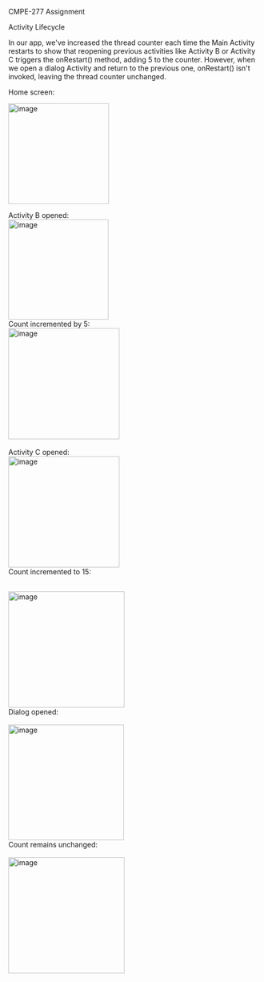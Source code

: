 CMPE-277  Assignment

Activity Lifecycle

In our app, we've increased the thread counter each time the Main Activity restarts to show that reopening previous activities like Activity B or Activity C triggers the onRestart() method, adding 5 to the counter. However, when we open a dialog Activity and return to the previous one, onRestart() isn't invoked, leaving the thread counter unchanged.

Home screen:

<img width="201" alt="image" src="Images/pic1.jpeg">

</br>

Activity B opened:
</br>
<img width="200" alt="image" src="https://github.com/sahithi-kalakonda/activity_lifecycle/blob/main/Images/pic1.jpg?raw=true">
</br>
Count incremented by 5:
</br>
<img width="222" alt="image" src="https://github.com/sahithi-kalakonda/activity_lifecycle/blob/main/Images/pic3.jpg?raw=true">
</br>
</br>
Activity C opened:
</br>
<img width="222" alt="image" src="https://github.com/sahithi-kalakonda/activity_lifecycle/blob/main/Images/pic4.jpg?raw=true">
</br>
Count incremented to 15:
</br>
</br>

<img width="232" alt="image" src="https://github.com/hhh99-hub/Android_Lifecycle/blob/main/Images/pic5.png?raw=true">

</br>
Dialog opened:
</br>
</br>
<img width="231" alt="image" src="https://github.com/sahithi-kalakonda/activity_lifecycle/blob/main/Images/pic7.jpg?raw=true">
</br>
Count remains unchanged:
</br>
</br>
<img width="232" alt="image" src="https://github.com/hhh99-hub/Android_Lifecycle/blob/main/Images/pic5.png?raw=true">






